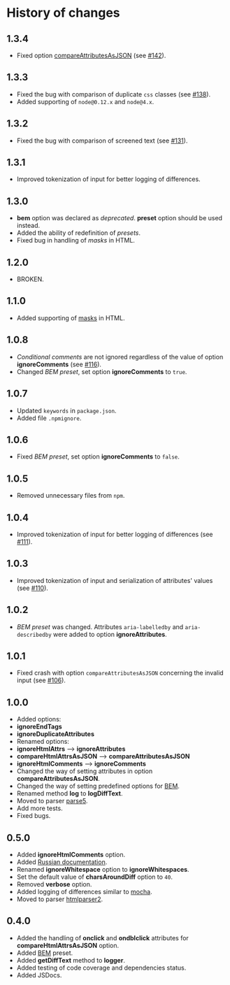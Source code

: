 History of changes
==================

1.3.4
-----

* Fixed option [compareAttributesAsJSON](https://github.com/bem/html-differ/tree/v1.3.4#compareattributesasjson-array) (see [#142]).

1.3.3
-----

* Fixed the bug with comparison of duplicate `css` classes (see [#138]).
* Added supporting of `node@0.12.x` and `node@4.x`.

1.3.2
-----

* Fixed the bug with comparison of screened text (see [#131]).

1.3.1
-----

* Improved tokenization of input for better logging of differences.

1.3.0
-----

* **bem** option was declared as _deprecated_. **preset** option should be used instead.
* Added the ability of redefinition of _presets_.
* Fixed bug in handling of _masks_ in HTML.

1.2.0
-----

* BROKEN.

1.1.0
-----

* Added supporting of [masks](https://github.com/bem/html-differ#masks) in HTML.

1.0.8
-----

* _Сonditional comments_ are not ignored regardless of the value of option **ignoreComments** (see [#116]).
* Changed _BEM preset_, set option **ignoreComments** to `true`.

1.0.7
-----

* Updated `keywords` in `package.json`.
* Added file `.npmignore`.

1.0.6
-----

* Fixed _BEM preset_, set option **ignoreComments** to `false`.

1.0.5
-----

* Removed unnecessary files from `npm`.

1.0.4
-----

* Improved tokenization of input for better logging of differences (see [#111]).

1.0.3
-----

* Improved tokenization of input and serialization of attributes' values (see [#110]).

1.0.2
-----

* _BEM preset_ was changed. Attributes `aria-labelledby` and `aria-describedby` were added to option **ignoreAttributes**.

1.0.1
-----

* Fixed crash with option `compareAttributesAsJSON` concerning the invalid input (see [#106]).

1.0.0
-----

 * Added options:
  * **ignoreEndTags**
  * **ignoreDuplicateAttributes**
 * Renamed options:
  * **ignoreHtmlAttrs** --> **ignoreAttributes**
  * **compareHtmlAttrsAsJSON** --> **compareAttributesAsJSON**
  * **ignoreHtmlComments** --> **ignoreComments**
 * Changed the way of setting attributes in option **compareAttributesAsJSON**.
 * Changed the way of setting predefined options for [BEM](http://bem.info/).
 * Renamed method **log** to **logDiffText**.
 * Moved to parser [parse5](https://github.com/inikulin/parse5).
 * Add more tests.
 * Fixed bugs.

0.5.0
-----

 * Added **ignoreHtmlComments** option.
 * Added [Russian documentation](https://github.com/bem/html-differ/blob/master/README.ru.md).
 * Renamed **ignoreWhitespace** option to **ignoreWhitespaces**.
 * Set the default value of **charsAroundDiff** option to `40`.
 * Removed **verbose** option.
 * Added logging of differences similar to [mocha](https://github.com/visionmedia/mocha).
 * Moved to parser [htmlparser2](https://github.com/fb55/htmlparser2).

0.4.0
-----

 * Added the handling of **onclick** and **ondblclick** attributes for **compareHtmlAttrsAsJSON** option.
 * Added [BEM](http://bem.info/) preset.
 * Added **getDiffText** method to **logger**.
 * Added testing of code coverage and dependencies status.
 * Added JSDocs.

[#142]: https://github.com/bem/html-differ/pull/142
[#138]: https://github.com/bem/html-differ/issues/138
[#131]: https://github.com/bem/html-differ/issues/131
[#106]: https://github.com/bem/html-differ/issues/106
[#110]: https://github.com/bem/html-differ/pull/110
[#111]: https://github.com/bem/html-differ/pull/111
[#116]: https://github.com/bem/html-differ/issues/116
